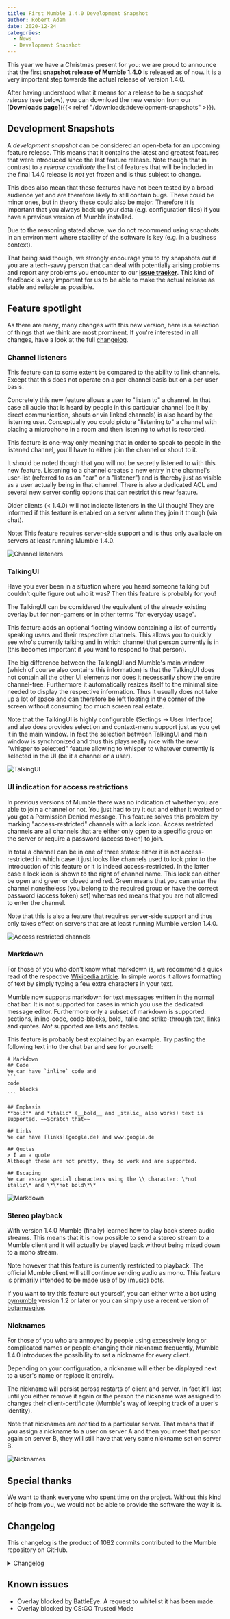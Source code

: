 ```yaml
---
title: First Mumble 1.4.0 Development Snapshot
author: Robert Adam
date: 2020-12-24
categories:
  - News
  - Development Snapshot
---
```


This year we have a Christmas present for you: we are proud to announce that the first **snapshot release of Mumble 1.4.0** is released as of now. It
is a very important step towards the actual release of version 1.4.0.

After having understood what it means for a release to be a _snapshot release_ (see below), you can download the new version from our [**Downloads
page**]({{< relref "/downloads#development-snapshots" >}}).

<!--more-->

## Development Snapshots

A _development snapshot_ can be considered an open-beta for an upcoming feature release. This means that it contains the latest and greatest features
that were introduced since the last feature release. Note though that in contrast to a _release candidate_ the list of features that will be included
in the final 1.4.0 release is _not_ yet frozen and is thus subject to change.

This does also mean that these features have not been tested by a broad audience yet and are therefore likely to still contain bugs. These could be
minor ones, but in theory these could also be major. Therefore it is important that you always back up your data (e.g. configuration files) if you
have a previous version of Mumble installed.

Due to the reasoning stated above, we do not recommend using snapshots in an environment where stability of the software is key (e.g. in a business
context).

That being said though, we strongly encourage you to try snapshots out if you are a tech-savvy person that can deal with potentially arising problems
and report any problems you encounter to our [**issue tracker**](https://github.com/mumble-voip/mumble/issues). This kind of feedback is very
important for us to be able to make the actual release as stable and reliable as possible.


## Feature spotlight

As there are many, many changes with this new version, here is a selection of things that we think are most prominent. If you're interested in all
changes, have a look at the full [changelog](#Changelog).

### Channel listeners

This feature can to some extent be compared to the ability to link channels. Except that this does not operate on a per-channel basis but on a
per-user basis.

Concretely this new feature allows a user to "listen to" a channel. In that case all audio that is heard by people in this particular channel (be it
by direct communication, shouts or via linked channels) is also heard by the listening user. Conceptually you could picture "listening to" a channel
with placing a microphone in a room and then listening to what is recorded.

This feature is one-way only meaning that in order to speak to people in the listened channel, you'll have to either join the channel or shout to it.

It should be noted though that you will not be secretly listened to with this new feature. Listening to a channel creates a new entry in the channel's
user-list (referred to as an "ear" or a "listener") and is thereby just as visible as a user actually being in that channel. There is also a dedicated
ACL and several new server config options that can restrict this new feature.

Older clients (< 1.4.0) will not indicate listeners in the UI though! They are informed if this feature is enabled on a server when they join it though
(via chat).

Note: This feature requires server-side support and is thus only available on servers at least running Mumble 1.4.0.

![Channel listeners](/blog/media/ChannelListeners.png)


### TalkingUI

Have you ever been in a situation where you heard someone talking but couldn't quite figure out who it was? Then this feature is probably for you!

The TalkingUI can be considered the equivalent of the already existing overlay but for non-gamers or in other terms "for everyday usage".

This feature adds an optional floating window containing a list of currently speaking users and their respective channels. This allows you to quickly
see who's currently talking and in which channel that person currently is in (this becomes important if you want to respond to that person).

The big difference between the TalkingUI and Mumble's main window (which of course also contains this information) is that the TalkingUI does not
contain all the other UI elements nor does it necessarily show the entire channel-tree. Furthermore it automatically resizes itself to the minimal
size needed to display the respective information. Thus it usually does not take up a lot of space and can therefore be left floating in the corner of
the screen without consuming too much screen real estate.

Note that the TalkingUI is highly configurable (Settings -> User Interface) and also does provides selection and context-menu support just as you get
it in the main window. In fact the selection between TalkingUI and main window is synchronized and thus this plays really nice with the new "whisper
to selected" feature allowing to whisper to whatever currently is selected in the UI (be it a channel or a user).

![TalkingUI](/blog/media/TalkingUI.png)


### UI indication for access restrictions

In previous versions of Mumble there was no indication of whether you are able to join a channel or not. You just had to try it out and either it
worked or you got a Permission Denied message. This feature solves this problem by marking "access-restricted" channels with a lock icon. Access
restricted channels are all channels that are either only open to a specific group on the server or require a password (access token) to join.

In total a channel can be in one of three states: either it is not access-restricted in which case it just looks like channels used to look prior to
the introduction of this feature or it is indeed access-restricted. In the latter case a lock icon is shown to the right of channel name. This look
can either be open and green or closed and red. Green means that you can enter the channel nonetheless (you belong to the required group or have the
correct password (access token) set) whereas red means that you are not allowed to enter the channel.

Note that this is also a feature that requires server-side support and thus only takes effect on servers that are at least running Mumble version
1.4.0.

![Access restricted channels](/blog/media/AccessRestrictedChannels.png)


### Markdown

For those of you who don't know what markdown is, we recommend a quick read of the respective [Wikipedia
article](https://en.wikipedia.org/wiki/Markdown). In simple words it allows formatting of text by simply typing a few extra characters in your text.

Mumble now supports markdown for text messages written in the normal chat bar. It is not supported for cases in which you use the dedicated message
editor. Furthermore only a subset of markdown is supported: sections, inline-code, code-blocks, bold, italic and strike-through text, links and
quotes. _Not_ supported are lists and tables.

This feature is probably best explained by an example. Try pasting the following text into the chat bar and see for yourself:

````
# Markdown
## Code
We can have `inline` code and
```
code
    blocks
```

## Emphasis
**bold** and *italic* (__bold__ and _italic_ also works) text is supported. ~~Scratch that~~

## Links
We can have [links](google.de) and www.google.de

## Quotes
> I am a quote
Although these are not pretty, they do work and are supported.

## Escaping
We can escape special characters using the \\ character: \*not italic\* and \*\*not bold\*\*
````

![Markdown](/blog/media/Markdown.png)


### Stereo playback

With version 1.4.0 Mumble (finally) learned how to play back stereo audio streams. This means that it is now possible to send a stereo stream to a
Mumble client and it will actually be played back without being mixed down to a mono stream.

Note however that this feature is currently restricted to playback. The official Mumble client will still continue sending audio as mono. This feature
is primarily intended to be made use of by (music) bots.

If you want to try this feature out yourself, you can either write a bot using [pymumble](https://github.com/azlux/pymumble) version 1.2 or later or
you can simply use a recent version of [botamusqiue](https://github.com/azlux/botamusique).


### Nicknames

For those of you who are annoyed by people using excessively long or complicated names or people changing their nickname frequently, Mumble 1.4.0
introduces the possibility to set a nickname for every client.

Depending on your configuration, a nickname will either be displayed next to a user's name or replace it entirely.

The nickname will persist across restarts of client and server. In fact it'll last until you either remove it again or the person the nickname was
assigned to changes their client-certificate (Mumble's way of keeping track of a user's identity).

Note that nicknames are _not_ tied to a particular server. That means that if you assign a nickname to a user on server A and then you meet that
person again on server B, they will still have that very same nickname set on server B.

![Nicknames](/blog/media/Nicknames.png)


## Special thanks

We want to thank everyone who spent time on the project. Without this kind of help from you, we would not be able to provide the software the way it is.


## Changelog

This changelog is the product of 1082 commits contributed to the Mumble repository on GitHub.

<details>
	<summary>Changelog</summary>

### Client

- Added: DBus calls to control push-to-talk state ({{<issue 3675 >}})
- Added: Possibility to toggle 24h time-format for the chat ({{<issue 3827 >}})
- Added: UI indication for access-restricted channels (e.g. via password) ({{<issue 3929 >}})
- Added: Ability to use the currently selected user/channel as whisper/shout target ({{<issue 4048 >}})
- Added: ChannelListeners (ability to listen to channels without joining them) ({{<issue 4011 >}})
- Added: Markdown support in chat ({{<issue 4076 >}})
- Added: Ability to set local nicknames for users ({{<issue 4624 >}})
- Added: TalkingUI (~ overlay for non-gamers) ({{<issue 4066 >}})
- Added: DBus calls to set/query transmission mode ({{<issue 4119 >}})
- Added: "Join user's channel" context menu action ({{<issue 4149 >}})
- Added: CLI option to specify custom window title extension ({{<issue 4155 >}})
- Added: Stereo decoding and playback support ({{<issue 4209 >}})
- Added: Ability to disable text-to-speech for a specific user ({{<issue 4287 >}})
- Added: Ability to send images by pasting them to the chat box ({{<issue 4265 >}})
- Added: New talking state for users that are locally muted but sending audio ({{<issue 4322 >}})
- Added: Public server list can be disabled ({{<issue 4316 >}})
- Added: Ability to specify config file via commandline ({{<issue 4369 >}})
- Added: Ability to specify database path in config file ({{<issue 4369 >}})
- Added: Ability to permanently display local volume adjustments in the UI ({{<issue 4439 >}})
- Added: Select all functionality in Messages settings page ({{<issue 4465 >}})
- Added: Ability to paste and send chat message via shortcut ({{<issue 4531 >}})
- Added: Ability to reset all settings at once ({{<issue 4546 >}})
- Added: Shorcut to hide/show the main window ({{<issue 4562 >}})
- Fixed: Handling of protocol violation by the server ({{<issue 3866 >}})
- Fixed: Micro-freezes at startup due to version check ({{<issue 3987 >}})
- Fixed: Distorted positional audio ({{<issue 4172 >}})
- Fixed: Echo cancellation not working properly ({{<issue 4167 >}})
- Fixed: Prevent hooking if a screen-reader is active on Windows ({{<issue 3896 >}})
- Fixed: Crash due to audio buffer resizing ({{<issue 4250 >}})
- Fixed: Dialog for local volume adjustments could be hidden if always-on-top nehavior was active ({{<issue 4244 >}})
- Fixed: Loading a sample from a file would fail silently ({{<issue 4497 >}})
- Fixed: Client now respects the server-setting for unlimited image size ({{<issue 4611 >}})
- Improved: Automatically select Opus's low delay mode for decreased latency ({{<issue 3753 >}})
- Improved: The shortcut dropdown window is now sorted alphabetically ({{<issue 3815 >}})
- Improved: JackAudio support ({{<issue 3826 >}}, {{<issue 3876 >}}, {{<issue 3887 >}})
- Improved: Include Windows-only plugins on Linux as well for use through Proton/Wine ({{<issue 3511 >}})
- Improved: PortAudio support ({{<issue 3889 >}})
- Improved: Use HTTPS links for presenting in the UI ({{<issue 3921 >}})
- Improved: Formatting & spacing of messages in chat ({{<issue 4026 >}})
- Improved: Audio wizard (appearance & explanations) ({{<issue 4100 >}})
- Improved: Echo cancellation settings ({{<issue 4113 >}}, {{<issue 4174 >}})
- Improved: Users can now always choose to receive update-notifications for the client ({{<issue 4138 >}}, {{<issue 4182 >}})
- Improved: Echo cancellation is now enabled by default on all platforms but MacOS ({{<issue 4214 >}})
- Improved: Accessibility ({{<issue 4211 >}}, {{<issue 4312 >}})
- Improved: Some settings pages ({{<issue 4240 >}}, {{<issue 4243 >}})
- Improved: CoreAudio implementation ({{<issue 4254 >}})
- Improved: The user is notified if a change (e.g. local mute) could not be saved permanently ({{<issue 4301 >}})
- Improved: Server Browser UI ({{<issue 4291 >}})
- Improved: Clear selection in shortcut settings after having removed shortcut to avoid accidental subsequent removal ({{<issue 4358 >}})
- Improved: Noise cancelling & associated UI ({{<issue 4212 >}})
- Improved: Use zeroconf instead of Bonjour on Windows if available ({{<issue 4494 >}})
- Improved: Tooltips for shortcut settings ({{<issue 4543 >}})
- Updated: Opus to v1.3.1 ({{<issue 3813 >}})
- Changed: Text-to-speech is now disabled by default ({{<issue 4627 >}})
- Removed: DirectSound support ({{<issue 3828 >}})
- Removed: Qt4 support ({{<issue 3602 >}})
- Removed: CELT 0.11.0 support ({{<issue 2045 >}})

### Server

- Added: Ability to log ACL and group changes (helpful for debugging) ({{<issue 4017 >}})
- Added: Option to not ban connections from an IP that managed to connect succcessfully ({{<issue 4087 >}})
- Added: Dedicated ACL for resetting comments/avatars ({{<issue 4196 >}})
- Added: Config option which allows the server to remeber a user's channel for limited time only ({{<issue 4147 >}})
- Added: Ability to load welcome message from file ({{<issue 4344 >}})
- Fixed: Use a temporary keychain on macOS in order to avoid permission issues ({{<issue 4345 >}})
- Fixed: Undefined behavior when logging SSL error ({{<issue 4452 >}})
- Improved: Also log a client's OS ({{<issue 4035 >}})
- Improved: CPU utilization by using TCP_NODELAY mode by default ({{<issue 4054 >}})
- Improved: Use zeroconf instead of Bonjour on Windows if available ({{<issue 4494 >}})

### Installer

- Improved: Chinese translations ({{<issue 3807 >}}, {{<issue 3613 >}})
- Improved: Uninstall no longer deletes murmur.ini file ({{<issue 4096 >}})
- Complete refactoring ({{<issue 4574 >}})


### Positional audio plugins

- Added: General Source Engine support ({{<issue 3771 >}})
- Added: Among Us ({{<issue 4571 >}})
- Updated: GTA V ({{<issue 4059 >}})
- Updated: Manual plugin's UI now shows a speaker's location ({{<issue 4352 >}})


### Overall

- The project has been migrated to be built with cmake instead of qmake ({{<issue 4252 >}})

</details>

## Known issues

- Overlay blocked by BattleEye. A request to whitelist it has been made.
- Overlay blocked by CS:GO Trusted Mode
